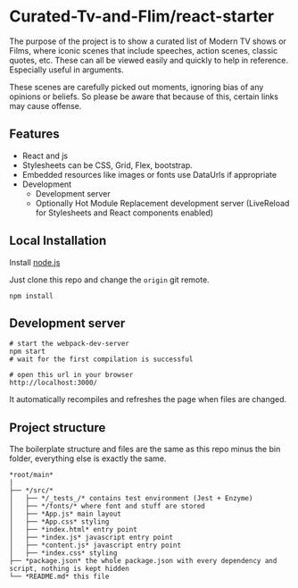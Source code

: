 # Curated-Tv-and-Flim/react-starter

The purpose of the project is to show a curated list of Modern TV shows or Films, where iconic scenes that include speeches, action scenes, classic quotes, etc. These can all be viewed easily and quickly to help in reference. Especially useful in arguments.

These scenes are carefully picked out moments, ignoring bias of any opinions or beliefs. So please be aware that because of this, certain links may cause offense.

## Features

* React and js
* Stylesheets can be CSS, Grid, Flex, bootstrap.
* Embedded resources like images or fonts use DataUrls if appropriate
* Development
  * Development server
  * Optionally Hot Module Replacement development server (LiveReload for Stylesheets and React components enabled)

## Local Installation

Install [node.js](https://nodejs.org)

Just clone this repo and change the `origin` git remote.

``` text
npm install
```

## Development server

``` text
# start the webpack-dev-server
npm start
# wait for the first compilation is successful

# open this url in your browser
http://localhost:3000/
```

It automatically recompiles and refreshes the page when files are changed.

## Project structure

The boilerplate structure and files are the same as this repo minus the bin folder, everything else is exactly the same.

```
*root/main*
|
├── */src/*
│   ├── */_tests_/* contains test environment (Jest + Enzyme)
│   ├── */fonts/* where font and stuff are stored
│   ├── *App.js* main layout
│   ├── *App.css* styling
│   ├── *index.html* entry point
│   ├── *index.js* javascript entry point
│   ├── *content.js* javascript entry point
│   ├── *index.css* styling
├── *package.json* the whole package.json with every dependency and script, nothing is kept hidden
└── *README.md* this file

```